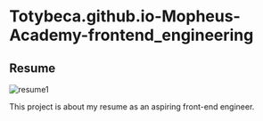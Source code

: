 # Totybeca.github.io-Mopheus-Academy-frontend_engineering
## Resume

![resume1](https://user-images.githubusercontent.com/106770765/234976969-4ff4d127-8116-4f7a-ba14-96c3983e2ec8.jpg)

This project is about my resume as an aspiring front-end engineer.
